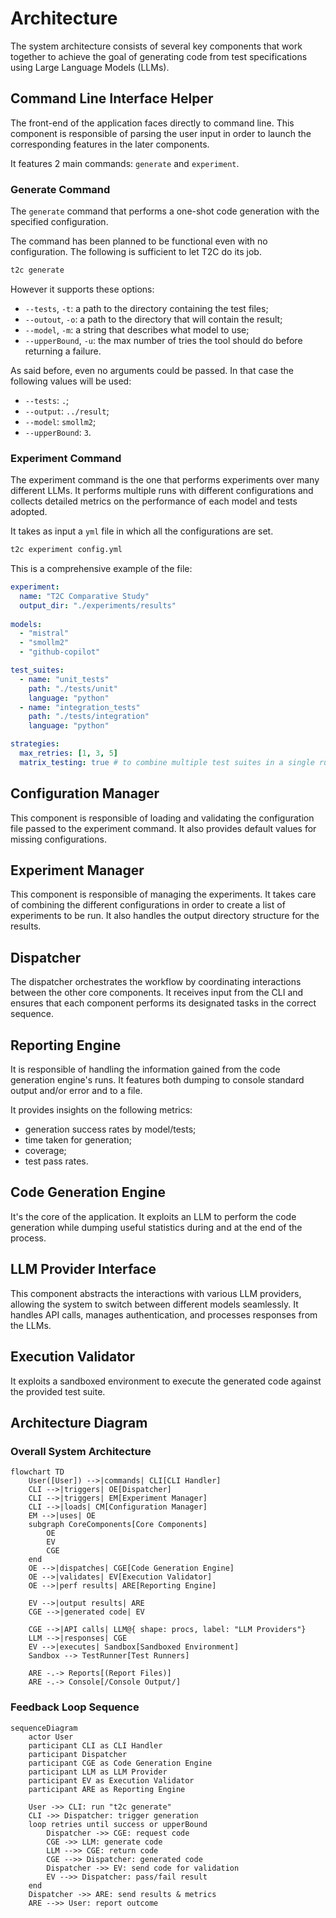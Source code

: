 # Architecture

The system architecture consists of several key components that work together to achieve the goal of generating code from test specifications using Large Language Models (LLMs).

## Command Line Interface Helper

The front-end of the application faces directly to command line. This component is responsible of parsing the user input in order to launch the corresponding features in the later components.

It features 2 main commands: `generate` and `experiment`.

### Generate Command

The `generate` command that performs a one-shot code generation with the specified configuration.

The command has been planned to be functional even with no configuration. The following is sufficient to let T2C do its job.

```bash
t2c generate
```

However it supports these options:

- `--tests`, `-t`: a path to the directory containing the test files;
- `--outout`, `-o`: a path to the directory that will contain the result;
- `--model`, `-m`: a string that describes what model to use;
- `--upperBound`, `-u`: the max number of tries the tool should do before returning a failure.

As said before, even no arguments could be passed. In that case the following values will be used:

- `--tests`: `.`;
- `--output`: `../result`;
- `--model`: `smollm2`;
- `--upperBound`: `3`.

### Experiment Command

The experiment command is the one that performs experiments over many different LLMs. It performs multiple runs with different configurations and collects detailed metrics on the performance of each model and tests adopted.

It takes as input a `yml` file in which all the configurations are set.

```bash
t2c experiment config.yml
```

This is a comprehensive example of the file:

```yaml
experiment:
  name: "T2C Comparative Study"
  output_dir: "./experiments/results"
  
models:
  - "mistral"
  - "smollm2"
  - "github-copilot"

test_suites:
  - name: "unit_tests"
    path: "./tests/unit"
    language: "python"
  - name: "integration_tests"
    path: "./tests/integration"
    language: "python"

strategies:
  max_retries: [1, 3, 5]
  matrix_testing: true # to combine multiple test suites in a single run
```

## Configuration Manager

This component is responsible of loading and validating the configuration file passed to the experiment command. It also provides default values for missing configurations.

## Experiment Manager

This component is responsible of managing the experiments. It takes care of combining the different configurations in order to create a list of experiments to be run. It also handles the output directory structure for the results.

## Dispatcher

The dispatcher orchestrates the workflow by coordinating interactions between the other core components. It receives input from the CLI and ensures that each component performs its designated tasks in the correct sequence.

## Reporting Engine

It is responsible of handling the information gained from the code generation engine's runs. It features both dumping to console standard output and/or error and to a file.

It provides insights on the following metrics:

- generation success rates by model/tests;
- time taken for generation;
- coverage;
- test pass rates.

## Code Generation Engine

It's the core of the application. It exploits an LLM to perform the code generation while dumping useful statistics during and at the end of the process.

## LLM Provider Interface

This component abstracts the interactions with various LLM providers, allowing the system to switch between different models seamlessly. It handles API calls, manages authentication, and processes responses from the LLMs.

## Execution Validator

It exploits a sandboxed environment to execute the generated code against the provided test suite.

## Architecture Diagram

### Overall System Architecture

```mermaid
flowchart TD
    User([User]) -->|commands| CLI[CLI Handler]
    CLI -->|triggers| OE[Dispatcher]
    CLI -->|triggers| EM[Experiment Manager]
    CLI -->|loads| CM[Configuration Manager]
    EM -->|uses| OE
    subgraph CoreComponents[Core Components]
        OE
        EV
        CGE
    end
    OE -->|dispatches| CGE[Code Generation Engine]
    OE -->|validates| EV[Execution Validator]
    OE -->|perf results| ARE[Reporting Engine]
    
    EV -->|output results| ARE
    CGE -->|generated code| EV
    
    CGE -->|API calls| LLM@{ shape: procs, label: "LLM Providers"}
    LLM -->|responses| CGE
    EV -->|executes| Sandbox[Sandboxed Environment]
    Sandbox --> TestRunner[Test Runners]
    
    ARE -.-> Reports[(Report Files)]
    ARE -.-> Console[/Console Output/]
```

### Feedback Loop Sequence

```mermaid
sequenceDiagram
    actor User
    participant CLI as CLI Handler
    participant Dispatcher
    participant CGE as Code Generation Engine
    participant LLM as LLM Provider
    participant EV as Execution Validator
    participant ARE as Reporting Engine
    
    User ->> CLI: run "t2c generate"
    CLI ->> Dispatcher: trigger generation
    loop retries until success or upperBound
        Dispatcher ->> CGE: request code
        CGE ->> LLM: generate code
        LLM -->> CGE: return code
        CGE -->> Dispatcher: generated code
        Dispatcher ->> EV: send code for validation
        EV -->> Dispatcher: pass/fail result
    end
    Dispatcher ->> ARE: send results & metrics
    ARE -->> User: report outcome
```
